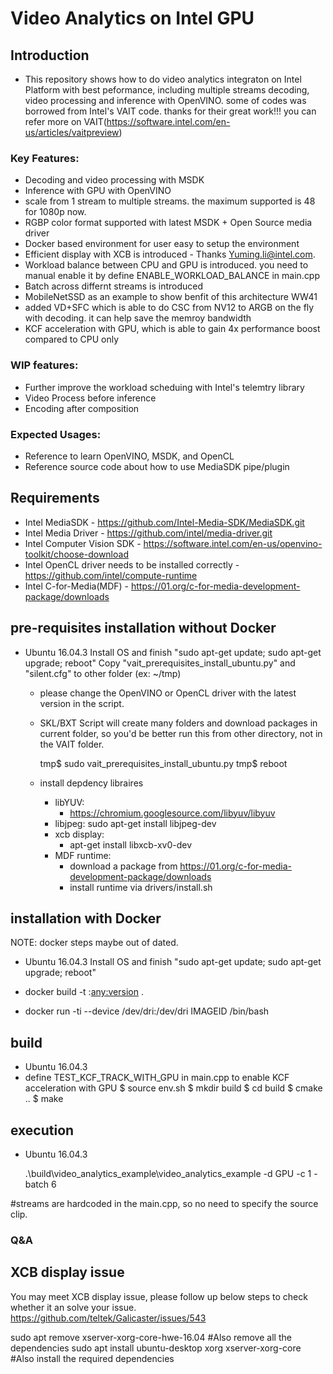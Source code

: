 # Video Analytics on Intel GPU

## Introduction

 * This repository shows how to do video analytics integraton on Intel Platform with best peformance, including multiple streams decoding, video processing and inference with OpenVINO. some of codes was borrowed from Intel's VAIT code. thanks for their great work!!! you can refer more on VAIT(https://software.intel.com/en-us/articles/vaitpreview)

### Key Features:

 * Decoding and video processing with MSDK
 * Inference with GPU with OpenVINO
 * scale from 1 stream to multiple streams.  the maximum supported is 48 for 1080p now.
 * RGBP color format supported with latest MSDK + Open Source media driver
 * Docker based environment for user easy to setup the environment
 * Efficient display with XCB is introduced - Thanks Yuming.li@intel.com.
 * Workload balance between CPU and GPU is introduced.  you need to manual enable it by define ENABLE_WORKLOAD_BALANCE in main.cpp
 * Batch across differnt streams is introduced
 * MobileNetSSD as an example to show benfit of this architecture
WW41
 * added VD+SFC which is able to do CSC from NV12 to ARGB on the fly with decoding. it can help save the memroy bandwidth
 * KCF acceleration with GPU, which is able to gain 4x performance boost compared to CPU only

### WIP features:
 * Further improve the workload scheduing with Intel's telemtry library
 * Video Process before inference
 * Encoding after composition
 
### Expected Usages:

 * Reference to learn OpenVINO, MSDK, and OpenCL
 * Reference source code about how to use MediaSDK pipe/plugin

## Requirements

 * Intel MediaSDK - https://github.com/Intel-Media-SDK/MediaSDK.git
 * Intel Media Driver - https://github.com/intel/media-driver.git
 * Intel Computer Vision SDK - https://software.intel.com/en-us/openvino-toolkit/choose-download 
 * Intel OpenCL driver needs to be installed correctly - https://github.com/intel/compute-runtime
 * Intel C-for-Media(MDF)  - https://01.org/c-for-media-development-package/downloads


## pre-requisites installation without Docker

 * Ubuntu 16.04.3
   Install OS and finish "sudo apt-get update; sudo apt-get upgrade; reboot"
   Copy "vait_prerequisites_install_ubuntu.py" and "silent.cfg" to other folder (ex: ~/tmp)


   - please change the OpenVINO or OpenCL driver with the latest version in the script.

   - SKL/BXT
	   Script will create many folders and download packages in current folder, so you'd be better run this from other directory, not in the VAIT folder.

	   tmp$ sudo vait_prerequisites_install_ubuntu.py
	   tmp$ reboot
   - install depdency libraires
     * libYUV:  
        - https://chromium.googlesource.com/libyuv/libyuv
     * libjpeg: sudo apt-get install libjpeg-dev
     * xcb display: 
        - apt-get install libxcb-xv0-dev
     * MDF runtime: 
        - download a package from https://01.org/c-for-media-development-package/downloads
        - install runtime via drivers/install.sh
## installation with Docker

NOTE: docker steps maybe out of dated. 
 * Ubuntu 16.04.3
   Install OS and finish "sudo apt-get update; sudo apt-get upgrade; reboot"

 * docker build -t <any name>:<any:version> .
 * docker run -ti --device /dev/dri:/dev/dri IMAGEID /bin/bash

## build
 * Ubuntu 16.04.3
 * define TEST_KCF_TRACK_WITH_GPU in main.cpp to enable KCF acceleration with GPU
   $ source env.sh
   $ mkdir build
   $ cd build
   $ cmake ..
   $ make

## execution

 * Ubuntu 16.04.3

   .\build\video_analytics_example\video_analytics_example -d GPU -c 1 -batch 6

#streams are hardcoded in the main.cpp, so no need to specify the source clip.

### Q&A
## XCB display issue
You may meet XCB display issue, please follow up below steps to check whether it an solve your issue.
https://github.com/teltek/Galicaster/issues/543

sudo apt remove  xserver-xorg-core-hwe-16.04 #Also remove all the dependencies
sudo apt install ubuntu-desktop xorg xserver-xorg-core #Also install the required dependencies

